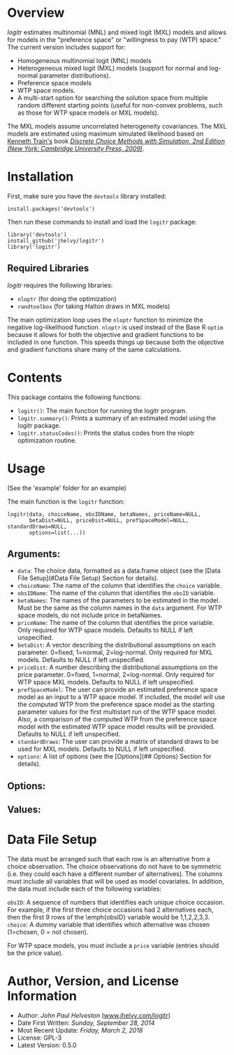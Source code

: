 # Overview
*logitr* estimates multinomial (MNL) and mixed logit (MXL) models and allows for models in the "preference space" or "willingness to pay (WTP) space." The current version includes support for:
- Homogeneous multinomial logit (MNL) models
- Heterogeneous mixed logit (MXL) models (support for normal and log-normal parameter distributions).
- Preference space models
- WTP space models.
- A multi-start option for searching the solution space from multiple random different starting points (useful for non-convex problems, such as those for WTP space models or MXL models).

The MXL models assume uncorrelated heterogeneity covariances. The MXL models are estimated using maximum simulated likelihood based on [Kenneth Train's](http://eml.berkeley.edu/~train/) book [*Discrete Choice Methods with Simulation, 2nd Edition (New York: Cambridge University Press, 2009)*](http://eml.berkeley.edu/books/choice2.html).

# Installation
First, make sure you have the `devtools` library installed:

`install.packages('devtools')`

Then run these commands to install and load the `logitr` package:

```
library('devtools')
install_github('jhelvy/logitr')
library('logitr')
```

## Required Libraries
*logitr* requires the following libraries:
- `nloptr` (for doing the optimization)
- `randtoolbox` (for taking Halton draws in MXL models)

The main optimization loop uses the `nloptr` function to minimize the negative log-likelihood function. `nloptr` is used instead of the Base R `optim` because it allows for both the objective and gradient functions to be included in one function. This speeds things up because both the objective and gradient functions share many of the same calculations.

# Contents
This package contains the following functions:

- `logitr()`: The main function for running the logitr program.
- `logitr.summary()`: Prints a summary of an estimated model using the logitr package.
- `logitr.statusCodes()`: Prints the status codes from the nloptr optimization routine.

# Usage
(See the 'example' folder for an example)

The main function is the `logitr` function:

```
logitr(data, choiceName, obsIDName, betaNames, priceName=NULL,
       betaDist=NULL, priceDist=NULL, prefSpaceModel=NULL, standardDraws=NULL,
       options=list(...))
```

## Arguments:
- `data`: The choice data, formatted as a data.frame object (see the [Data File Setup](#Data File Setup) Section for details).
- `choiceName`: The name of the column that identifies the `choice` variable.
- `obsIDName`: The name of the column that identifies the `obsID` variable.
- `betaNames`: The names of the parameters to be estimated in the model. Must be the same as the column names in the `data` argument. For WTP space models, do not include price in betaNames.
- `priceName`: The name of the column that identifies the price variable. Only required for WTP space models. Defaults to NULL if left unspecified.
- `betaDist`: A vector describing the distributional assumptions on each parameter. 0=fixed, 1=normal, 2=log-normal. Only required for MXL models. Defaults to NULL if left unspecified.
- `priceDist`: A number describing the distributional assumptions on the price parameter. 0=fixed, 1=normal, 2=log-normal. Only required for WTP space MXL models. Defaults to NULL if left unspecified.
- `prefSpaceModel`: The user can provide an estimated preference space model as an input to a WTP space model. If included, the model will use the computed WTP from the preference space model as the starting parameter values for the first multistart run of the WTP space model. Also, a comparison of the computed WTP from the preference space model with the estimated WTP space model results will be provided. Defaults to NULL if left unspecified.
- `standardDraws`: The user can provide a matrix of standard draws to be used for MXL models. Defaults to NULL if left unspecified.
- `options`: A list of options (see the [Options](## Options) Section for details).

## Options:

## Values:

# Data File Setup
The data must be arranged such that each row is an alternative from a choice observation. The choice observations do not have to be symmetric (i.e. they could each have a different number of alternatives). The columns must include all variables that will be used as model covariates. In addition, the data must include each of the following variables:

`obsID`: A sequence of numbers that identifies each unique choice occasion. For example, if the first three choice occasions had 2 alternatives each, then the first 9 rows of the \emph{obsID} variable would be 1,1,2,2,3,3.
`choice`: A dummy variable that identifies which alternative was chosen (1=chosen, 0 = not chosen).

For WTP space models, you must include a `price` variable (entries should be the price value).

# Author, Version, and License Information
- Author: *John Paul Helveston* (www.jhelvy.com/logitr)
- Date First Written: *Sunday, September 28, 2014*
- Most Recent Update: *Friday, March 2, 2018*
- License: GPL-3
- Latest Version: 0.5.0
